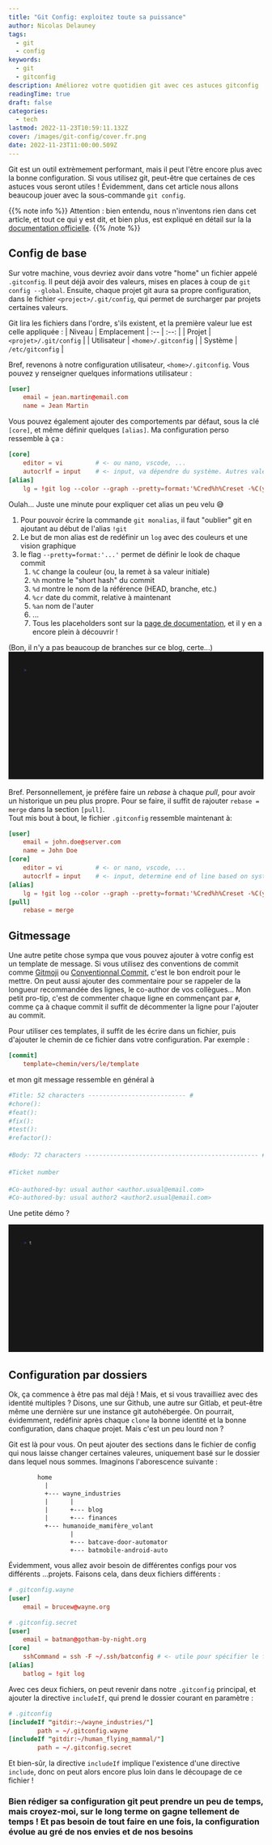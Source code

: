 ```yaml
---
title: "Git Config: exploitez toute sa puissance"
author: Nicolas Delauney
tags:
  - git
  - config
keywords:
  - git
  - gitconfig
description: Améliorez votre quotidien git avec ces astuces gitconfig
readingTime: true
draft: false
categories:
  - tech
lastmod: 2022-11-23T10:59:11.132Z
cover: /images/git-config/cover.fr.png
date: 2022-11-23T11:00:00.509Z
---
```


Git est un outil extrèmement performant, mais il peut l'être encore plus avec la bonne configuration. Si vous utilisez git, peut-être que certaines de ces astuces vous seront utiles ! Évidemment, dans cet article nous allons beaucoup jouer avec la sous-commande `git config`.

{{% note info %}}
Attention : bien entendu, nous n'inventons rien dans cet article, et tout ce qui y est dit, et bien plus, est expliqué en détail sur la la [documentation officielle](https://git-scm.com/docs).
{{% /note %}}

## Config de base
Sur votre machine, vous devriez avoir dans votre "home" un fichier appelé `.gitconfig`. Il peut déjà avoir des valeurs, mises en places à coup de `git config --global`. Ensuite, chaque projet git aura sa propre configuration, dans le fichier `<project>/.git/config`, qui permet de surcharger  par projets certaines valeurs.  

Git lira les fichiers dans l'ordre, s'ils existent, et la première valeur lue est celle appliquée :
| Niveau | Emplacement
| :-- | :--: |
| Projet | `<projet>/.git/config` |
| Utilisateur | `<home>/.gitconfig` |
| Système | `/etc/gitconfig` |

Bref, revenons à notre configuration utilisateur, `<home>/.gitconfig`. Vous pouvez y renseigner quelques informations utilisateur :
```toml
[user]
	email = jean.martin@email.com
	name = Jean Martin
```
Vous pouvez également ajouter des comportements par défaut, sous la clé `[core]`, et même définir quelques `[alias]`. Ma configuration perso ressemble à ça :
```toml
[core]
	editor = vi			# <- ou nano, vscode, ...
	autocrlf = input	# <- input, va dépendre du système. Autres valeurs: true, false
[alias]
	lg = !git log --color --graph --pretty=format:'%Cred%h%Creset -%C(yellow)%d%Creset %s %Cgreen(%cr) %C(bold blue)<%an>%Creset' --abbrev-commit
```
Oulah... Juste une minute pour expliquer cet alias un peu velu 😅
1. Pour pouvoir écrire la commande `git monalias`, il faut "oublier" git en ajoutant au début de l'alias `!git`
2. Le but de mon alias est de redéfinir un `log` avec des couleurs et une vision graphique
3. le flag `--pretty=format:'...'` permet de définir le look de chaque commit
   1. `%C` change la couleur (ou, la remet à sa valeur initiale)
   2. `%h` montre le "short hash" du commit
   3. `%d` montre le nom de la référence (HEAD, branche, etc.)
   4. `%cr` date du commit, relative à maintenant
   5. `%an` nom de l'auter
   6. ...
   7. Tous les placeholders sont sur la [page de documentation][placeholders], et il y en a encore plein à découvrir !

(Bon, il n'y a pas beaucoup de branches sur ce blog, certe...)
![demo git lg](resources/gitlg.gif)

Bref. Personnellement, je préfère faire un _rebase_ à chaque _pull_, pour avoir un historique un peu plus propre. Pour se faire, il suffit de rajouter `rebase = merge` dans la section `[pull]`.  
Tout mis bout à bout, le fichier `.gitconfig` ressemble maintenant à:
```toml
[user]
	email = john.doe@server.com
	name = John Doe
[core]
	editor = vi			# <- or nano, vscode, ...
	autocrlf = input	# <- input, determine end of line based on system. Other values: true, false
[alias]
	lg = !git log --color --graph --pretty=format:'%Cred%h%Creset -%C(yellow)%d%Creset %s %Cgreen(%cr) %C(bold blue)<%an>%Creset' --abbrev-commit
[pull]
	rebase = merge
```

## Gitmessage
Une autre petite chose sympa que vous pouvez ajouter à votre config est un template de message. Si vous utilisez des conventions de commit comme [Gitmoji](https://gitmoji.dev/) ou [Conventionnal Commit](https://www.conventionalcommits.org/en/v1.0.0/), c'est le bon endroit pour le mettre. On peut aussi ajouter des commentaire pour se rappeler de la longueur recommandée des lignes, le co-author de vos collègues... Mon petit pro-tip, c'est de commenter chaque ligne en commençant par `#`, comme ça à chaque commit il suffit de décommenter la ligne pour l'ajouter au commit.

Pour utiliser ces templates, il suffit de les écrire dans un fichier, puis d'ajouter le chemin de ce fichier dans votre configuration. Par exemple :
```toml
[commit]
	template=chemin/vers/le/template
```
et mon git message ressemble en général à
```toml
#Title: 52 characters --------------------------- #
#chore():
#feat():
#fix():
#test():
#refactor():

#Body: 72 characters ------------------------------------------------ #

#Ticket number

#Co-authored-by: usual author <author.usual@email.com>
#Co-authored-by: usual author2 <author2.usual@email.com>
```

Une petite démo ?

![demo gitcommit](./resources/gitcommit.fr.gif)

## Configuration par dossiers
Ok, ça commence à être pas mal déjà ! Mais, et si vous travailliez avec des identité multiples ? Disons, une sur Github, une autre sur Gitlab, et peut-être même une dernière sur une instance git autohébergée. On pourrait, évidemment, redéfinir après chaque `clone` la bonne identité et la bonne configuration, dans chaque projet. Mais c'est un peu lourd non ?

Git est là pour vous. On peut ajouter des sections dans le fichier de config qui nous laisse changer certaines valeures, uniquement basé sur le dossier dans lequel nous sommes. Imaginons l'aborescence suivante :
```goat
        home                                                                   
          |
          +--- wayne_industries
          |      |
          |      +--- blog
          |      +--- finances
          +--- humanoide_mamifère_volant
                 |
                 +--- batcave-door-automator
                 +--- batmobile-android-auto
```
Évidemment, vous allez avoir besoin de différentes configs pour vos différents ...projets. Faisons cela, dans deux fichiers différents :

```toml
# .gitconfig.wayne
[user]
	email = brucew@wayne.org
```
```toml
# .gitconfig.secret
[user]
	email = batman@gotham-by-night.org
[core]
	sshCommand = ssh -F ~/.ssh/batconfig # <- utile pour spécifier le fichier à utiliser avec git
[alias]
	batlog = !git log
```

Avec ces deux fichiers, on peut revenir dans notre `.gitconfig` principal, et ajouter la directive `includeIf`, qui prend le dossier courant en paramètre :
```toml
# .gitconfig
[includeIf "gitdir:~/wayne_industries/"]
        path = ~/.gitconfig.wayne
[includeIf "gitdir:~/human_flying_mammal/"]
        path = ~/.gitconfig.secret
```

Et bien-sûr, la directive `includeIf` implique l'existence d'une directive `include`, donc on peut alors encore plus loin dans le découpage de ce fichier !


### Bien rédiger sa configuration git peut prendre un peu de temps, mais croyez-moi, sur le long terme on gagne tellement de temps ! Et pas besoin de tout faire en une fois, la configuration évolue au gré de nos envies et de nos besoins

[placeholders]: https://git-scm.com/docs/pretty-formats#Documentation/pretty-formats.txt-emHem